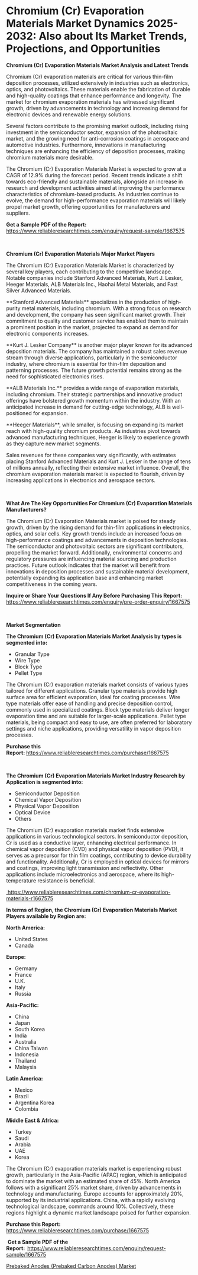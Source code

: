 <p><h1>Chromium (Cr) Evaporation Materials Market Dynamics 2025-2032: Also about Its Market Trends, Projections, and Opportunities</h1></p><p><strong>Chromium (Cr) Evaporation Materials Market Analysis and Latest Trends</strong></p>
<p><p>Chromium (Cr) evaporation materials are critical for various thin-film deposition processes, utilized extensively in industries such as electronics, optics, and photovoltaics. These materials enable the fabrication of durable and high-quality coatings that enhance performance and longevity. The market for chromium evaporation materials has witnessed significant growth, driven by advancements in technology and increasing demand for electronic devices and renewable energy solutions.</p><p>Several factors contribute to the promising market outlook, including rising investment in the semiconductor sector, expansion of the photovoltaic market, and the growing need for anti-corrosion coatings in aerospace and automotive industries. Furthermore, innovations in manufacturing techniques are enhancing the efficiency of deposition processes, making chromium materials more desirable.</p><p>The Chromium (Cr) Evaporation Materials Market is expected to grow at a CAGR of 12.9% during the forecast period. Recent trends indicate a shift towards eco-friendly and sustainable materials, alongside an increase in research and development activities aimed at improving the performance characteristics of chromium-based products. As industries continue to evolve, the demand for high-performance evaporation materials will likely propel market growth, offering opportunities for manufacturers and suppliers.</p></p>
<p><strong>Get a Sample PDF of the Report:&nbsp;</strong> <a href="https://www.reliableresearchtimes.com/enquiry/request-sample/1667575?utm_campaign=3583&utm_medium=2&utm_source=Github&utm_content=ia&utm_term=02042025&utm_id=chromium-cr-evaporation-materials">https://www.reliableresearchtimes.com/enquiry/request-sample/1667575</a></p>
<p>&nbsp;</p>
<p><strong>Chromium (Cr) Evaporation Materials Major Market Players</strong></p>
<p><p>The Chromium (Cr) Evaporation Materials Market is characterized by several key players, each contributing to the competitive landscape. Notable companies include Stanford Advanced Materials, Kurt J. Lesker, Heeger Materials, ALB Materials Inc., Haohai Metal Materials, and Fast Silver Advanced Materials. </p><p>**Stanford Advanced Materials** specializes in the production of high-purity metal materials, including chromium. With a strong focus on research and development, the company has seen significant market growth. Their commitment to quality and customer service has enabled them to maintain a prominent position in the market, projected to expand as demand for electronic components increases.</p><p>**Kurt J. Lesker Company** is another major player known for its advanced deposition materials. The company has maintained a robust sales revenue stream through diverse applications, particularly in the semiconductor industry, where chromium is essential for thin-film deposition and patterning processes. The future growth potential remains strong as the need for sophisticated electronics rises.</p><p>**ALB Materials Inc.** provides a wide range of evaporation materials, including chromium. Their strategic partnerships and innovative product offerings have bolstered growth momentum within the industry. With an anticipated increase in demand for cutting-edge technology, ALB is well-positioned for expansion.</p><p>**Heeger Materials**, while smaller, is focusing on expanding its market reach with high-quality chromium products. As industries pivot towards advanced manufacturing techniques, Heeger is likely to experience growth as they capture new market segments.</p><p>Sales revenues for these companies vary significantly, with estimates placing Stanford Advanced Materials and Kurt J. Lesker in the range of tens of millions annually, reflecting their extensive market influence. Overall, the chromium evaporation materials market is expected to flourish, driven by increasing applications in electronics and aerospace sectors.</p></p>
<p>&nbsp;</p>
<p><strong>What Are The Key Opportunities For Chromium (Cr) Evaporation Materials Manufacturers?</strong></p>
<p><p>The Chromium (Cr) Evaporation Materials market is poised for steady growth, driven by the rising demand for thin-film applications in electronics, optics, and solar cells. Key growth trends include an increased focus on high-performance coatings and advancements in deposition technologies. The semiconductor and photovoltaic sectors are significant contributors, propelling the market forward. Additionally, environmental concerns and regulatory pressures are influencing material sourcing and production practices. Future outlook indicates that the market will benefit from innovations in deposition processes and sustainable material development, potentially expanding its application base and enhancing market competitiveness in the coming years.</p></p>
<p><strong>Inquire or Share Your Questions If Any Before Purchasing This Report:</strong> <a href="https://www.reliableresearchtimes.com/enquiry/pre-order-enquiry/1667575?utm_campaign=3583&utm_medium=2&utm_source=Github&utm_content=ia&utm_term=02042025&utm_id=chromium-cr-evaporation-materials">https://www.reliableresearchtimes.com/enquiry/pre-order-enquiry/1667575</a></p>
<p>&nbsp;</p>
<p><strong>Market Segmentation</strong></p>
<p><strong>The Chromium (Cr) Evaporation Materials Market Analysis by types is segmented into:</strong></p>
<p><ul><li>Granular Type</li><li>Wire Type</li><li>Block Type</li><li>Pellet Type</li></ul></p>
<p><p>The Chromium (Cr) evaporation materials market consists of various types tailored for different applications. Granular type materials provide high surface area for efficient evaporation, ideal for coating processes. Wire type materials offer ease of handling and precise deposition control, commonly used in specialized coatings. Block type materials deliver longer evaporation time and are suitable for larger-scale applications. Pellet type materials, being compact and easy to use, are often preferred for laboratory settings and niche applications, providing versatility in vapor deposition processes.</p></p>
<p><strong>Purchase this Report:&nbsp;</strong><a href="https://www.reliableresearchtimes.com/purchase/1667575?utm_campaign=3583&utm_medium=2&utm_source=Github&utm_content=ia&utm_term=02042025&utm_id=chromium-cr-evaporation-materials">https://www.reliableresearchtimes.com/purchase/1667575</a></p>
<p>&nbsp;</p>
<p><strong>The Chromium (Cr) Evaporation Materials Market Industry Research by Application is segmented into:</strong></p>
<p><ul><li>Semiconductor Deposition</li><li>Chemical Vapor Deposition</li><li>Physical Vapor Deposition</li><li>Optical Device</li><li>Others</li></ul></p>
<p><p>The Chromium (Cr) evaporation materials market finds extensive applications in various technological sectors. In semiconductor deposition, Cr is used as a conductive layer, enhancing electrical performance. In chemical vapor deposition (CVD) and physical vapor deposition (PVD), it serves as a precursor for thin film coatings, contributing to device durability and functionality. Additionally, Cr is employed in optical devices for mirrors and coatings, improving light transmission and reflectivity. Other applications include microelectronics and aerospace, where its high-temperature resistance is beneficial.</p></p>
<p><a href="https://www.reliableresearchtimes.com/chromium-cr-evaporation-materials-r1667575?utm_campaign=3583&utm_medium=2&utm_source=Github&utm_content=ia&utm_term=02042025&utm_id=chromium-cr-evaporation-materials">&nbsp;https://www.reliableresearchtimes.com/chromium-cr-evaporation-materials-r1667575</a></p>
<p><strong>In terms of Region, the Chromium (Cr) Evaporation Materials Market Players available by Region are:</strong></p>
<p>
    <p> <strong> North America: </strong>
        <ul>
            <li>United States</li>
            <li>Canada</li>
        </ul>
        </p> 
    <p> <strong> Europe: </strong>
        <ul>
            <li>Germany</li>
            <li>France</li>
            <li>U.K.</li>
            <li>Italy</li>
            <li>Russia</li>
        </ul>
        </p> 
    <p> <strong> Asia-Pacific: </strong>
        <ul>
            <li>China</li>
            <li>Japan</li>
            <li>South Korea</li>
            <li>India</li>
            <li>Australia</li>
            <li>China Taiwan</li>
            <li>Indonesia</li>
            <li>Thailand</li>
            <li>Malaysia</li>
        </ul>
        </p> 
    <p> <strong> Latin America: </strong>
        <ul>
            <li>Mexico</li>
            <li>Brazil</li>
            <li>Argentina Korea</li>
            <li>Colombia</li>
        </ul>
        </p> 
    <p> <strong> Middle East & Africa: </strong>
        <ul>
            <li>Turkey</li>
            <li>Saudi</li>
            <li>Arabia</li>
            <li>UAE</li>
            <li>Korea</li>
        </ul>
    </p>
    </p>
<p><p>The Chromium (Cr) evaporation materials market is experiencing robust growth, particularly in the Asia-Pacific (APAC) region, which is anticipated to dominate the market with an estimated share of 45%. North America follows with a significant 25% market share, driven by advancements in technology and manufacturing. Europe accounts for approximately 20%, supported by its industrial applications. China, with a rapidly evolving technological landscape, commands around 10%. Collectively, these regions highlight a dynamic market landscape poised for further expansion.</p></p>
<p><strong>Purchase this Report: </strong><a href="https://www.reliableresearchtimes.com/purchase/1667575?utm_campaign=3583&utm_medium=2&utm_source=Github&utm_content=ia&utm_term=02042025&utm_id=chromium-cr-evaporation-materials">https://www.reliableresearchtimes.com/purchase/1667575</a></p>
<p>&nbsp;<strong>Get a Sample PDF of the Report:&nbsp;&nbsp;</strong><a href="https://www.reliableresearchtimes.com/enquiry/request-sample/1667575?utm_campaign=3583&utm_medium=2&utm_source=Github&utm_content=ia&utm_term=02042025&utm_id=chromium-cr-evaporation-materials">https://www.reliableresearchtimes.com/enquiry/request-sample/1667575</a></p>
<p><strong></strong></p>
<p><p><a href="https://github.com/tineamonaya/Market-Research-Report-List-1/blob/main/prebaked-anodes-prebaked-carbon-anodes-market.md?utm_campaign=3583&utm_medium=2&utm_source=Github&utm_content=ia&utm_term=02042025&utm_id=chromium-cr-evaporation-materials">Prebaked Anodes (Prebaked Carbon Anodes) Market</a></p></p>
